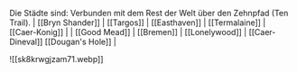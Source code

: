Die Städte sind: 
Verbunden mit dem Rest der Welt über den Zehnpfad (Ten Trail).
| [[Bryn Shander]] | [[Targos]] | [[Easthaven]] | [[Termalaine]] | [[Caer-Konig]] |
| [[Good Mead]] | [[Bremen]] | [[Lonelywood]] | [[Caer-Dineval]] [[Dougan's Hole]] |

![[sk8krwgjzam71.webp]]




